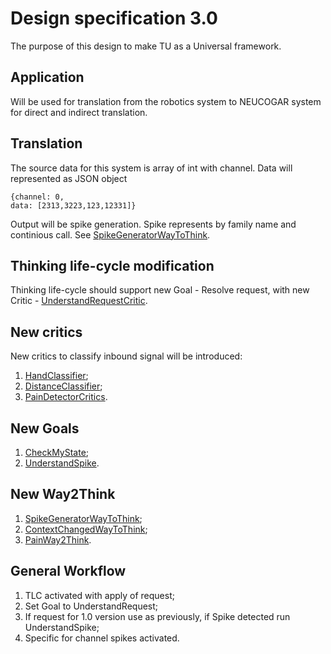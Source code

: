 # Design specification 3.0

The purpose of this design to make TU as a Universal framework.


## Application
Will be used for translation from the robotics system to NEUCOGAR system for direct and indirect translation.


## Translation

The source data for this system is array of int with channel. Data will represented as JSON object
```
{channel: 0,
data: [2313,3223,123,12331]}
```
Output will be spike generation. Spike represents by family name and continious call. See [SpikeGeneratorWayToThink](SpikeGeneratorWayToThink).

## Thinking life-cycle modification
Thinking life-cycle should support new Goal - Resolve request, with new Critic - [UnderstandRequestCritic](UnderstandRequestCritic).

## New critics
New critics to classify inbound signal will be introduced:

1. [HandClassifier](SpikeCritics.md);
1. [DistanceClassifier](SpikeCritics.md);
1. [PainDetectorCritics](CheckMyState.md).

## New Goals
1. [CheckMyState](CheckMyState);
1. [UnderstandSpike](SpikeCritics).

## New Way2Think
1. [SpikeGeneratorWayToThink](SpikeGeneratorWayToThink);
1. [ContextChangedWayToThink](ContextChangedWayToThink);
1. [PainWay2Think](PainWay2Think).

## General Workflow
1. TLC activated with apply of request;
1. Set Goal to UnderstandRequest;
1. If request for 1.0 version use as previously, if Spike detected run UnderstandSpike;
1. Specific for channel spikes activated.

